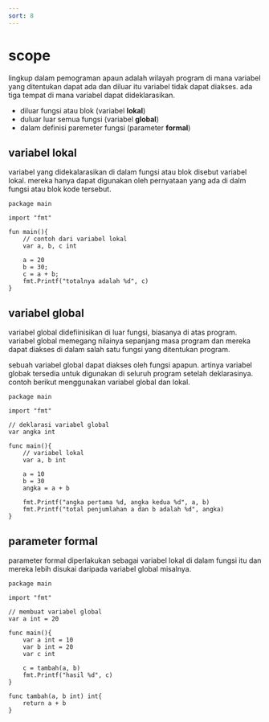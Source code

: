 ```yaml
---
sort: 8
---
```


# scope

lingkup dalam pemograman apaun adalah wilayah program di mana variabel yang ditentukan dapat ada dan diluar itu variabel tidak dapat diakses. ada tiga tempat di mana variabel dapat dideklarasikan.

- diluar fungsi atau blok (variabel **lokal**)
- duluar luar semua fungsi (variabel **global**)
- dalam definisi paremeter fungsi (parameter **formal**)

## variabel lokal

variabel yang didekalarasikan di dalam fungsi atau blok disebut variabel lokal. mereka hanya dapat digunakan oleh pernyataan yang ada di dalm fungsi atau blok kode tersebut.

```golang
package main

import "fmt"

fun main(){
    // contoh dari variabel lokal
    var a, b, c int

    a = 20
    b = 30;
    c = a + b;
    fmt.Printf("totalnya adalah %d", c)
}
```

## variabel global

variabel global didefiinisikan di luar fungsi, biasanya di atas program. variabel global memegang nilainya sepanjang masa program dan mereka dapat diakses di dalam salah satu fungsi yang ditentukan program.

sebuah variabel global dapat diakses oleh fungsi apapun. artinya variabel globak tersedia untuk digunakan di seluruh program setelah deklarasinya. contoh berikut menggunakan variabel global dan lokal.

```golang
package main

import "fmt"

// deklarasi variabel global
var angka int

func main(){
    // variabel lokal
    var a, b int

    a = 10
    b = 30
    angka = a + b

    fmt.Printf("angka pertama %d, angka kedua %d", a, b)
    fmt.Printf("total penjumlahan a dan b adalah %d", angka)
}
```

## parameter formal

parameter formal diperlakukan sebagai variabel lokal di dalam fungsi itu dan mereka lebih disukai daripada variabel global misalnya.

```golang
package main

import "fmt"

// membuat variabel global
var a int = 20

func main(){
    var a int = 10
    var b int = 20
    var c int

    c = tambah(a, b)
    fmt.Printf("hasil %d", c)
}

func tambah(a, b int) int{
    return a + b
}
```

